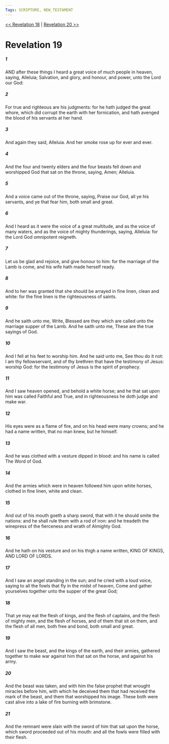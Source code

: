 ```yaml
---
Tags: SCRIPTURE, NEW_TESTAMENT
---
```


[<< Revelation 18](NEW_TESTAMENT/27_Revelation/Revelation_18.md) | [Revelation 20 >>](NEW_TESTAMENT/27_Revelation/Revelation_20.md)

# Revelation 19

##### 1
 AND after these things I heard a great voice of much people in heaven, saying, Alleluia; Salvation, and glory, and honour, and power, unto the Lord our God:
##### 2
 For true and righteous are his judgments: for he hath judged the great whore, which did corrupt the earth with her fornication, and hath avenged the blood of his servants at her hand.
##### 3
 And again they said, Alleluia. And her smoke rose up for ever and ever.
##### 4
 And the four and twenty elders and the four beasts fell down and worshipped God that sat on the throne, saying, Amen; Alleluia.
##### 5
 And a voice came out of the throne, saying, Praise our God, all ye his servants, and ye that fear him, both small and great.
##### 6
 And I heard as it were the voice of a great multitude, and as the voice of many waters, and as the voice of mighty thunderings, saying, Alleluia: for the Lord God omnipotent reigneth.
##### 7
 Let us be glad and rejoice, and give honour to him: for the marriage of the Lamb is come, and his wife hath made herself ready.
##### 8
 And to her was granted that she should be arrayed in fine linen, clean and white: for the fine linen is the righteousness of saints.
##### 9
 And he saith unto me, Write, Blessed are they which are called unto the marriage supper of the Lamb. And he saith unto me, These are the true sayings of God.
##### 10
 And I fell at his feet to worship him. And he said unto me, See thou do it not: I am thy fellowservant, and of thy brethren that have the testimony of Jesus: worship God: for the testimony of Jesus is the spirit of prophecy.
##### 11
 And I saw heaven opened, and behold a white horse; and he that sat upon him was called Faithful and True, and in righteousness he doth judge and make war.
##### 12
 His eyes were as a flame of fire, and on his head were many crowns; and he had a name written, that no man knew, but he himself.
##### 13
 And he was clothed with a vesture dipped in blood: and his name is called The Word of God.
##### 14
 And the armies which were in heaven followed him upon white horses, clothed in fine linen, white and clean.
##### 15
 And out of his mouth goeth a sharp sword, that with it he should smite the nations: and he shall rule them with a rod of iron: and he treadeth the winepress of the fierceness and wrath of Almighty God.
##### 16
 And he hath on his vesture and on his thigh a name written, KING OF KINGS, AND LORD OF LORDS.
##### 17
 And I saw an angel standing in the sun; and he cried with a loud voice, saying to all the fowls that fly in the midst of heaven, Come and gather yourselves together unto the supper of the great God;
##### 18
 That ye may eat the flesh of kings, and the flesh of captains, and the flesh of mighty men, and the flesh of horses, and of them that sit on them, and the flesh of all men, both free and bond, both small and great.
##### 19
 And I saw the beast, and the kings of the earth, and their armies, gathered together to make war against him that sat on the horse, and against his army.
##### 20
 And the beast was taken, and with him the false prophet that wrought miracles before him, with which he deceived them that had received the mark of the beast, and them that worshipped his image. These both were cast alive into a lake of fire burning with brimstone.
##### 21
 And the remnant were slain with the sword of him that sat upon the horse, which sword proceeded out of his mouth: and all the fowls were filled with their flesh.
